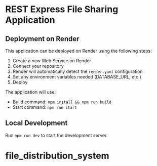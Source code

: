 
# REST Express File Sharing Application

## Deployment on Render

This application can be deployed on Render using the following steps:

1. Create a new Web Service on Render
2. Connect your repository
3. Render will automatically detect the `render.yaml` configuration
4. Set any environment variables needed (DATABASE_URL, etc.)
5. Deploy

The application will use:
- Build command: `npm install && npm run build`
- Start command: `npm run start`

## Local Development

Run `npm run dev` to start the development server.
# file_distribution_system
